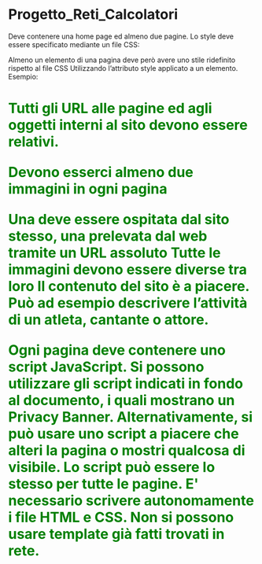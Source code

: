 # Progetto_Reti_Calcolatori
Deve contenere una home page ed almeno due pagine.
Lo style deve essere specificato mediante un file CSS:

Almeno un elemento di una pagina deve però avere uno stile ridefinito rispetto al file CSS
Utilizzando l’attributo style applicato a un elemento. Esempio: <h1 style="color:green">
Tutti gli URL alle pagine ed agli oggetti interni al sito devono essere relativi.

Devono esserci almeno due immagini in ogni pagina

Una deve essere ospitata dal sito stesso, una prelevata dal web tramite un URL assoluto
Tutte le immagini devono essere diverse tra loro
Il contenuto del sito è a piacere. Può ad esempio descrivere l’attività di un atleta, cantante o attore.

Ogni pagina deve contenere uno script JavaScript. Si possono utilizzare gli script indicati in fondo al documento, i quali mostrano un Privacy Banner.
Alternativamente, si può usare uno script a piacere che alteri la pagina o mostri qualcosa di visibile. Lo script può essere lo stesso per tutte le pagine.
E' necessario scrivere autonomamente i file HTML e CSS. Non si possono usare template già fatti trovati in rete.
